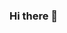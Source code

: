 ### Hi there 👋

<!--
**Phaneendrakumar9/Phaneendrakumar9** is a ✨ _special_ ✨ repository because its `README.md` (this file) appears on your GitHub profile.

Here are some ideas to get you started:
- 😎 Iam currently A Cse Student...
- ✔ Born To Build New Innovatives Along The Path...
- 🌱 I’m currently learning Full Stack Web Development..
- 💬 Ask me about Tech And Self Development...
- ⚡ Fun fact:A line of Code Will Make us Rich And Eventually it Also make Us Grow...
- 📫 How to reach me:
Email:phaneendrakumar116@gmail.com
Linkedin:https://www.linkedin.com/in/phaneendra-kumar-973a31193/
-->
